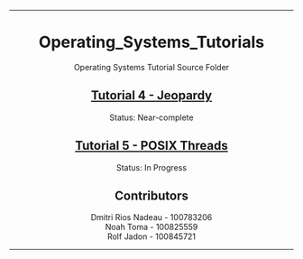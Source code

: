 <hr>
<div align="center">

# Operating_Systems_Tutorials
Operating Systems Tutorial Source Folder

## [Tutorial 4 - Jeopardy](/Tutorial_4)
Status: Near-complete

## [Tutorial 5 - POSIX Threads](/Tutorial_5)
Status: In Progress

## Contributors
Dmitri Rios Nadeau - 100783206 <br>
Noah Toma - 100825559 <br>
Rolf Jadon - 100845721 <br>

</div>
<hr>
